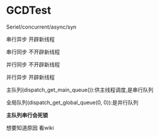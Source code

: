 # GCDTest
Seriel/concurrent/async/syn

串行异步	开辟新线程

串行同步	不开辟新线程

并行同步	不开辟新线程

并行异步	开辟新线程

主队列(dispatch_get_main_queue()):供主线程调度,是串行队列

全局队列(dispatch_get_global_queue(0, 0)):是并行队列 

**主队列串行会死锁**

想要知道原因 看wiki
